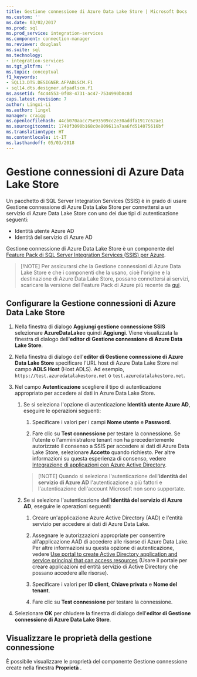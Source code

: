 ```yaml
---
title: Gestione connessione di Azure Data Lake Store | Microsoft Docs
ms.custom: ''
ms.date: 03/02/2017
ms.prod: sql
ms.prod_service: integration-services
ms.component: connection-manager
ms.reviewer: douglasl
ms.suite: sql
ms.technology:
- integration-services
ms.tgt_pltfrm: ''
ms.topic: conceptual
f1_keywords:
- SQL13.DTS.DESIGNER.AFPADLSCM.F1
- sql14.dts.designer.afpadlscm.f1
ms.assetid: f4c44553-0f08-4731-ac47-7534990b8c8d
caps.latest.revision: 7
author: Lingxi-Li
ms.author: lingxl
manager: craigg
ms.openlocfilehash: 44cb070aacc75e93509cc2e30addfa1917c62ae1
ms.sourcegitcommit: 1740f3090b168c0e809611a7aa6fd514075616bf
ms.translationtype: HT
ms.contentlocale: it-IT
ms.lasthandoff: 05/03/2018
---
```

# <a name="azure-data-lake-store-connection-manager"></a>Gestione connessioni di Azure Data Lake Store
Un pacchetto di SQL Server Integration Services (SSIS) è in grado di usare Gestione connessione di Azure Data Lake Store per connettersi a un servizio di Azure Data Lake Store con uno dei due tipi di autenticazione seguenti:
-   Identità utente Azure AD
-   Identità del servizio di Azure AD 

Gestione connessione di Azure Data Lake Store è un componente del [Feature Pack di SQL Server Integration Services (SSIS) per Azure](../../integration-services/azure-feature-pack-for-integration-services-ssis.md).

>   [!NOTE]
> Per assicurarsi che la Gestione connessioni di Azure Data Lake Store e che i componenti che la usano, cioè l'origine e la destinazione di Azure Data Lake Store, possano connettersi ai servizi, scaricare la versione del Feature Pack di Azure più recente da [qui](https://www.microsoft.com/download/details.aspx?id=49492). 
 
## <a name="configure-the-azure-data-lake-store-connection-manager"></a>Configurare la Gestione connessioni di Azure Data Lake Store

1.  Nella finestra di dialogo **Aggiungi gestione connessione SSIS** selezionare **AzureDataLake**e quindi **Aggiungi**. Viene visualizzata la finestra di dialogo dell'**editor di Gestione connessione di Azure Data Lake Store**.
  
2.  Nella finestra di dialogo dell'**editor di Gestione connessione di Azure Data Lake Store** specificare l'URL host di Azure Data Lake Store nel campo **ADLS Host** (Host ADLS). Ad esempio, `https://test.azuredatalakestore.net` o `test.azuredatalakestore.net`.
  
3.  Nel campo **Autenticazione** scegliere il tipo di autenticazione appropriato per accedere ai dati in Azure Data Lake Store.

    1.  Se si seleziona l'opzione di autenticazione **Identità utente Azure AD**, eseguire le operazioni seguenti:
        1. Specificare i valori per i campi **Nome utente** e **Password**. 
    
        2. Fare clic su **Test connessione** per testare la connessione. Se l'utente o l'amministratore tenant non ha precedentemente autorizzato il consenso a SSIS per accedere ai dati di Azure Data Lake Store, selezionare **Accetto** quando richiesto. Per altre informazioni su questa esperienza di consenso, vedere [Integrazione di applicazioni con Azure Active Directory](https://docs.microsoft.com/azure/active-directory/active-directory-integrating-applications#updating-an-application).
    
        >   [!NOTE] 
        > Quando si seleziona l'autenticazione dell'**identità del servizio di Azure AD** l'autenticazione a più fattori e l'autenticazione dell'account Microsoft non sono supportate.
    
    2. Se si seleziona l'autenticazione dell'**identità del servizio di Azure AD**, eseguire le operazioni seguenti:
        1. Creare un'applicazione Azure Active Directory (AAD) e l'entità servizio per accedere ai dati di Azure Data Lake.
    
        2. Assegnare le autorizzazioni appropriate per consentire all'applicazione AAD di accedere alle risorse di Azure Data Lake. Per altre informazioni su questa opzione di autenticazione, vedere [Use portal to create Active Directory application and service principal that can access resources](https://docs.microsoft.com/azure/azure-resource-manager/resource-group-create-service-principal-portal) (Usare il portale per creare applicazioni ed entità servizio di Active Directory che possano accedere alle risorse).
    
        3. Specificare i valori per **ID client**, **Chiave privata** e **Nome del tenant**.
    
        4. Fare clic su **Test connessione** per testare la connessione.  
  
6.  Selezionare **OK** per chiudere la finestra di dialogo dell'**editor di Gestione connessione di Azure Data Lake Store**.  

## <a name="view-the-properties-of-the-connection-manager"></a>Visualizzare le proprietà della gestione connessione
È possibile visualizzare le proprietà del componente Gestione connessione create nella finestra **Proprietà** .  
  
  
